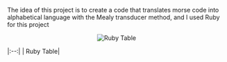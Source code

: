The idea of ​​this project is to create a code that translates morse code into alphabetical language with the Mealy transducer method, and I used Ruby for this project

<p align="center">
  <img src="./.CodigoMorse/tabela_ruby.png" alt="Ruby Table">
</p>
|:--:| 
| Ruby Table|